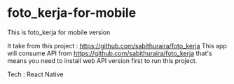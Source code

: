 # foto_kerja-for-mobile
This is foto_kerja for mobile version

It take from this project : https://github.com/sabithuraira/foto_kerja
This app will consume API from https://github.com/sabithuraira/foto_kerja that's means you need to install 
web API version first to run this project.

Tech :
React Native
